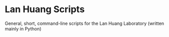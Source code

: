# Lan Huang Scripts
General, short, command-line scripts for the Lan Huang Laboratory (written mainly in Python)

